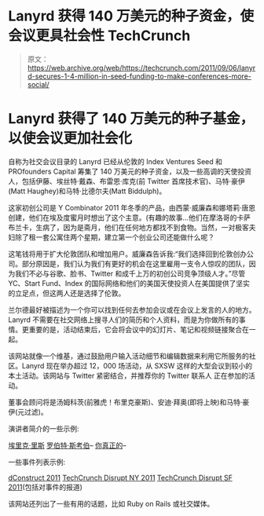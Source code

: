 # Lanyrd 获得 140 万美元的种子资金，使会议更具社会性 TechCrunch

> 原文：<https://web.archive.org/web/https://techcrunch.com/2011/09/06/lanyrd-secures-1-4-million-in-seed-funding-to-make-conferences-more-social/>

# Lanyrd 获得了 140 万美元的种子基金，以使会议更加社会化

自称为社交会议目录的 Lanyrd 已经从伦敦的 Index Ventures Seed 和 PROfounders Capital 筹集了 140 万美元的种子资金，以及一些高调的天使投资人，包括伊藤、埃丝特·戴森、布雷恩·库克(前 Twitter 首席技术官)、马特·豪伊(Matt Haughey)和马特·比德尔夫(Matt Biddulph)。

这家初创公司是 Y Combinator 2011 年冬季的产品，由西蒙·威廉森和娜塔莉·唐恩创建，他们在埃及度蜜月时想出了这个主意。(有趣的故事…他们在摩洛哥的卡萨布兰卡，生病了，因为是斋月，他们在任何地方都找不到食物。当然，一对极客夫妇除了租一套公寓住两个星期，建立第一个创业公司还能做什么呢？

这笔钱将用于扩大伦敦团队和增加用户。威廉森告诉我:“我们选择回到伦敦创办公司。部分原因是，我们认为我们有更好的机会在这里雇用一支令人惊叹的团队，因为我们不必与谷歌、脸书、Twitter 和成千上万的初创公司竞争顶级人才。”尽管 YC、Start Fund、Index 的国际网络和他们的美国天使投资人在美国提供了坚实的立足点，但这两人还是选择了伦敦。

兰尔德最好被描述为一个你可以找到任何去参加会议或在会议上发言的人的地方。Lanyrd 不需要在社交网络上搜寻人们的简历和个人资料，而是为你做所有的事情。更重要的是，活动结束后，它会将会议中的幻灯片、笔记和视频链接聚合在一起。

该网站就像一个维基，通过鼓励用户输入活动细节和编辑数据来利用它所服务的社区。Lanyrd 现在举办超过 12，000 场活动，从 SXSW 这样的大型会议到较小的本土活动。该网站与 Twitter 紧密结合，并推荐你的 Twitter 联系人
正在参加的活动。

董事会顾问将是汤姆科茨(前雅虎！布里克豪斯)、安迪·拜奥(即将上映)和马特·豪伊(元过滤)。

演讲者简介的一些示例:

[埃里克·里斯](https://web.archive.org/web/20230204113738/http://lanyrd.com/profile/ericries/)
[罗伯特·斯考伯](https://web.archive.org/web/20230204113738/http://lanyrd.com/profile/scobleizer/)–
[你真正的](https://web.archive.org/web/20230204113738/http://lanyrd.com/profile/mikebutcher/)–

一些事件列表示例:

[dConstruct 2011](https://web.archive.org/web/20230204113738/http://lanyrd.com/2011/dconstruct/)
[TechCrunch Disrupt NY 2011](https://web.archive.org/web/20230204113738/http://lanyrd.com/2011/techcrunch-disrupt-ny/)
[TechCrunch Disrupt SF 2011](https://web.archive.org/web/20230204113738/http://lanyrd.com/2011/techcrunch-disrupt-sf/)(包括对事件的报道)

该网站还列出了一些有用的话题，比如 Ruby on Rails 或社交媒体。